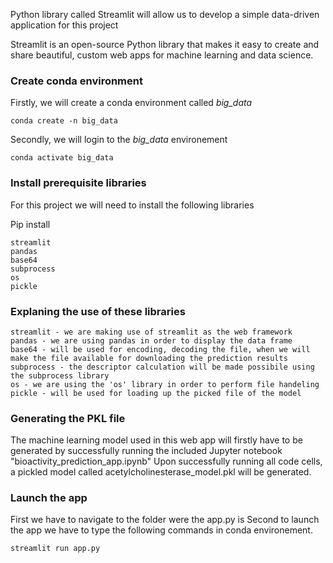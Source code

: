 Python library called Streamlit will allow us to develop a simple data-driven application for this project

Streamlit is an open-source Python library that makes it easy to create and share beautiful, custom web apps for machine learning and data science.

### Create conda environment
Firstly, we will create a conda environment called *big_data*
```
conda create -n big_data 
```
Secondly, we will login to the *big_data* environement
```
conda activate big_data
```
### Install prerequisite libraries

For this project we will need to install the following  libraries

Pip install
```
streamlit
pandas
base64
subprocess
os
pickle

```
### Explaning the use of these libraries
```
streamlit - we are making use of streamlit as the web framework
pandas - we are using pandas in order to display the data frame
base64 - will be used for encoding, decoding the file, when we will make the file available for downloading the prediction results
subprocess - the descriptor calculation will be made possibile using the subprocess library
os - we are using the 'os' library in order to perform file handeling
pickle - will be used for loading up the picked file of the model
```


### Generating the PKL file

The machine learning model used in this web app will firstly have to be generated by successfully running the included Jupyter notebook "bioactivity_prediction_app.ipynb" Upon successfully running all code cells, a pickled model called acetylcholinesterase_model.pkl will be generated.


###  Launch the app
First we have to navigate to the folder were the app.py is
Second to launch the app we have to type the following  commands in conda environement.

```
streamlit run app.py
```
